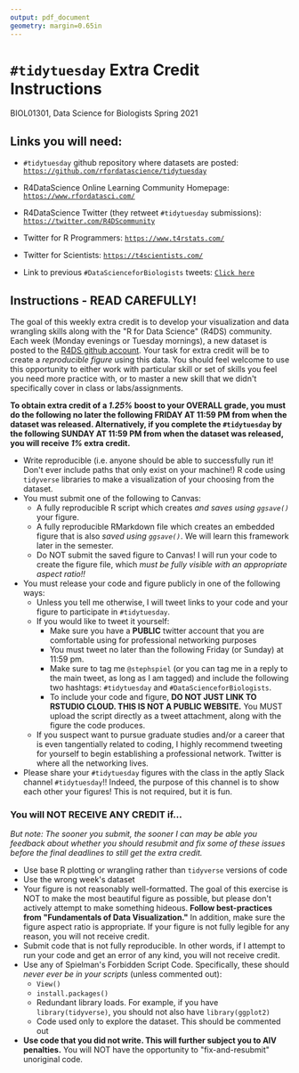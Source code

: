 ```yaml
---
output: pdf_document
geometry: margin=0.65in
---
```


# `#tidytuesday` Extra Credit Instructions
BIOL01301, Data Science for Biologists
Spring 2021

## Links you will need:

+ `#tidytuesday` github repository where datasets are posted: [`https://github.com/rfordatascience/tidytuesday`](https://github.com/rfordatascience/tidytuesday)

+ R4DataScience Online Learning Community Homepage: [`https://www.rfordatasci.com/`](https://www.rfordatasci.com/)

+ R4DataScience Twitter (they retweet `#tidytuesday` submissions): [`https://twitter.com/R4DScommunity`](https://twitter.com/R4DScommunity)

+ Twitter for R Programmers: [`https://www.t4rstats.com/`](https://www.t4rstats.com/) 

+ Twitter for Scientists: [`https://t4scientists.com/`](https://t4scientists.com/) 

+ Link to previous `#DataScienceforBiologists` tweets: [`Click here`](https://twitter.com/search?q=%23datascienceforbiologists&src=typed_query)


## Instructions - READ CAREFULLY!

The goal of this weekly extra credit is to develop your visualization and data wrangling skills along with the "R for Data Science" (R4DS) community. Each week (Monday evenings or Tuesday mornings), a new dataset is posted to the [R4DS github account](https://github.com/rfordatascience/tidytuesday). Your task for extra credit will be to create a _reproducible figure_ using this data. You should feel welcome to use this opportunity to either work with particular skill or set of skills you feel you need more practice with, or to master a new skill that we didn't specifically cover in class or labs/assignments. 

**To obtain extra credit of a _1.25%_ boost to your OVERALL grade, you must do the following no later the following FRIDAY AT 11:59 PM from when the dataset was released. Alternatively, if you complete the `#tidytuesday` by the following SUNDAY AT 11:59 PM from when the dataset was released, you will receive _1%_ extra credit.**

+ Write reproducible (i.e. anyone should be able to successfully run it! Don't ever include paths that only exist on your machine!) R code using `tidyverse` libraries to make a visualization of your choosing from the dataset. 
+ You must submit one of the following to Canvas:
  + A fully reproducible R script which creates *and saves using `ggsave()`* your figure.
  + A fully reproducible RMarkdown file which creates an embedded figure that is also *saved using `ggsave()`*. We will learn this framework later in the semester.
  + Do NOT submit the saved figure to Canvas! I will run your code to create the figure file, which *must be fully visible with an appropriate aspect ratio!!*
+ You must release your code and figure publicly in one of the following ways:
  + Unless you tell me otherwise, I will tweet links to your code and your figure to participate in `#tidytuesday`.
  + If you would like to tweet it yourself:
	  + Make sure you have a **PUBLIC** twitter account that you are comfortable using for professional networking purposes
	  + You must tweet no later than the following Friday (or Sunday) at 11:59 pm. 
	  + Make sure to tag me `@stephspiel` (or you can tag me in a reply to the main tweet, as long as I am tagged) and include the following two hashtags: `#tidytuesday` and `#DataScienceforBiologists`. 
	  + To include your code and figure, **DO NOT JUST LINK TO RSTUDIO CLOUD. THIS IS NOT A PUBLIC WEBSITE.** You MUST upload the script directly as a tweet attachment, along with the figure the code produces.
  + If you suspect want to pursue graduate studies and/or a career that is even tangentially related to coding, I highly recommend tweeting for yourself to begin establishing a professional network. Twitter is where all the networking lives.
+ Please share your `#tidytuesday` figures with the class in the aptly Slack channel `#tidytuesday`!! Indeed, the purpose of this channel is to show each other your figures! This is not required, but it is fun.

  
### You will NOT RECEIVE ANY CREDIT if...

*But note: The sooner you submit, the sooner I can may be able you feedback about whether you should resubmit and fix some of these issues before the final deadlines to still get the extra credit.*
 

+ Use base R plotting or wrangling rather than `tidyverse` versions of code
+ Use the wrong week's dataset
+ Your figure is not reasonably well-formatted. The goal of this exercise is NOT to make the most beautiful figure as possible, but please don't actively attempt to make something hideous. **Follow best-practices from "Fundamentals of Data Visualization."** In addition, make sure the figure aspect ratio is appropriate. If your figure is not fully legible for any reason, you will not receive credit.
+ Submit code that is not fully reproducible. In other words, if I attempt to run your code and get an error of any kind, you will not receive credit. 
+ Use any of Spielman's Forbidden Script Code. Specifically, these should _never ever be in your scripts_ (unless commented out):
  + `View()`
  + `install.packages()`
  + Redundant library loads. For example, if you have `library(tidyverse)`, you should not also have `library(ggplot2)`
  + Code used only to explore the dataset. This should be commented out
+ **Use code that you did not write. This will further subject you to AIV penalties.** You will NOT have the opportunity to "fix-and-resubmit" unoriginal code. 

 
 
 
 
 